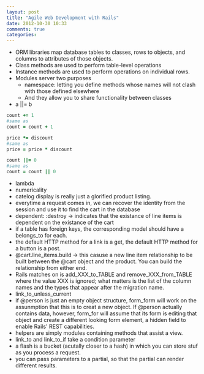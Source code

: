 ```yaml
---
layout: post
title: "Agile Web Development with Rails"
date: 2012-10-30 10:33
comments: true
categories: 
---
```


- ORM libraries map database tables to classes, rows to objects, and columns to attributes of those objects.
- Class methods are used to perform table-level operations
- Instance methods are used to perform operations on individual rows.
- Modules server two purposes
  - namespace: letting you define methods whose names will not clash with those defined elsewhere
  - And they allow you to share functionality between classes
- a ||= b
```ruby a op= b is the same as a = a operation b
count += 1 
#same as
count = count + 1

price *= discount 
#same as
price = price * discount 

count ||= 0
#same as
count = count || 0
```
- lambda
- numericality
- catelog display is really just a glorified product listing.
- everytime a request comes in, we can recover the identity from the session and use it to find the cart in the database
- dependent: :destroy -> indicates that the existance of line items is dependent on the existance of the cart
- if a table has foreign keys, the corresponding model should have a belongs_to for each.
- the default HTTP method for a link is a get, the default HTTP method for a button is a post.
- @cart.line_items.build -> this casuse a new line item relationship to be built between the @cart object and the product. You can build the relationship from either end.
- Rails matches on is add_XXX_to_TABLE and remove_XXX_from_TABLE where the value XXX is ignored; what matters is the list of the column names and the types that appear after the migration name.
- link_to_unless_current
- if @person is just an empty object structure, form_form will work on the assunmption that this is to creat a new object. If @person actually contains data, however, form_for will assume that its form is editing that object and create a different looking form element, a hidden field to enable Rails' REST capabilities.
- helpers are simply modules containing methods that assist a view.
- link_to and link_to_if take a condition parameter
- a flash is a bucket (acutally closer to a hash) in which you can store stuf as you process a request.
- you can pass parameters to a partial, so that the partial can render different results.